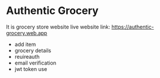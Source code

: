# Authentic Grocery
It is grocery store website
live website link: https://authentic-grocery.web.app
- add item
- grocery details
- reuireauth
- email verification
- jwt token use
